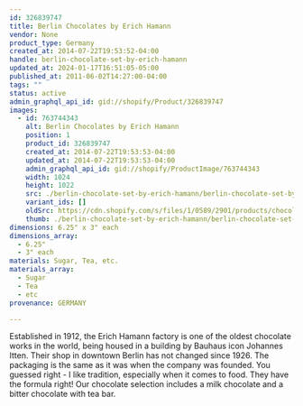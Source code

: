 ```yaml
---
id: 326839747
title: Berlin Chocolates by Erich Hamann
vendor: None
product_type: Germany
created_at: 2014-07-22T19:53:52-04:00
handle: berlin-chocolate-set-by-erich-hamann
updated_at: 2024-01-17T16:51:05-05:00
published_at: 2011-06-02T14:27:00-04:00
tags: ""
status: active
admin_graphql_api_id: gid://shopify/Product/326839747
images:
  - id: 763744343
    alt: Berlin Chocolates by Erich Hamann
    position: 1
    product_id: 326839747
    created_at: 2014-07-22T19:53:53-04:00
    updated_at: 2014-07-22T19:53:53-04:00
    admin_graphql_api_id: gid://shopify/ProductImage/763744343
    width: 1024
    height: 1022
    src: ./berlin-chocolate-set-by-erich-hamann/berlin-chocolate-set-by-erich-hamann__0.jpg
    variant_ids: []
    oldSrc: https://cdn.shopify.com/s/files/1/0589/2901/products/chocolatebars.jpeg?v=1406073233
    thumb: ./berlin-chocolate-set-by-erich-hamann/berlin-chocolate-set-by-erich-hamann__0-thumb.jpg
dimensions: 6.25" x 3" each
dimensions_array:
  - 6.25"
  - 3" each
materials: Sugar, Tea, etc.
materials_array:
  - Sugar
  - Tea
  - etc
provenance: GERMANY

---
```


Established in 1912, the Erich Hamann factory is one of the oldest chocolate works in the world, being housed in a building by Bauhaus icon Johannes Itten. Their shop in downtown Berlin has not changed since 1926. The packaging is the same as it was when the company was founded. You guessed right \- I like tradition, especially when it comes to food. They have the formula right! Our chocolate selection includes a milk chocolate and a bitter chocolate with tea bar.